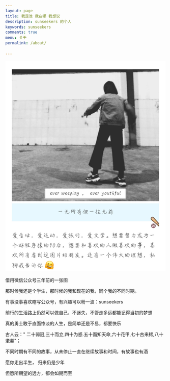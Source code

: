 ```yaml
---
layout: page
title: 我是谁 我在哪 我想说
description: sunseekers 的个人
keywords: sunseekers 
comments: true
menu: 关于
permalink: /about/
                            
---
```


![](../images/about/me.jpeg)

借用微信公众号三年前的一张图

那时候我还是个学生，那时候的我和现在的我，同个我的不同时期。

有事没事喜欢瞎写公众号，有兴趣可以粉一波：sunseekers


前行的生活路上仍然可以做自己，不迷失，不管走多远都能记得当初的梦想

真的勇士敢于直面惨淡的人生，是简单还是不易，都要快乐

古人云：" 二十弱冠,三十而立,四十为惑.五十而知天命,六十花甲,七十古来稀,八十耄耋"；

不同时期有不同的故事，从未停止一直在继续故事和时间，有故事也有酒

愿你走出半生， 归来仍是少年

但愿所期望的远方，都会如期而至









